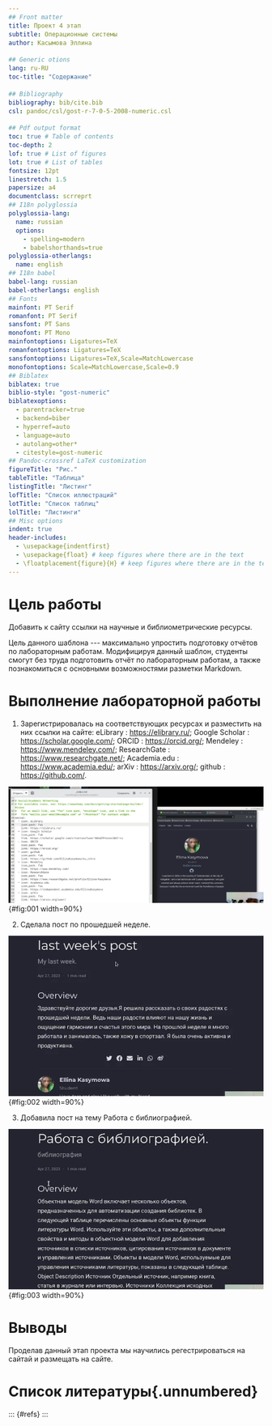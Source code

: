 ```yaml
---
## Front matter
title: Проект 4 этап
subtitle: Операционные системы
author: Касымова Эллина

## Generic otions
lang: ru-RU
toc-title: "Содержание"

## Bibliography
bibliography: bib/cite.bib
csl: pandoc/csl/gost-r-7-0-5-2008-numeric.csl

## Pdf output format
toc: true # Table of contents
toc-depth: 2
lof: true # List of figures
lot: true # List of tables
fontsize: 12pt
linestretch: 1.5
papersize: a4
documentclass: scrreprt
## I18n polyglossia
polyglossia-lang:
  name: russian
  options:
	- spelling=modern
	- babelshorthands=true
polyglossia-otherlangs:
  name: english
## I18n babel
babel-lang: russian
babel-otherlangs: english
## Fonts
mainfont: PT Serif
romanfont: PT Serif
sansfont: PT Sans
monofont: PT Mono
mainfontoptions: Ligatures=TeX
romanfontoptions: Ligatures=TeX
sansfontoptions: Ligatures=TeX,Scale=MatchLowercase
monofontoptions: Scale=MatchLowercase,Scale=0.9
## Biblatex
biblatex: true
biblio-style: "gost-numeric"
biblatexoptions:
  - parentracker=true
  - backend=biber
  - hyperref=auto
  - language=auto
  - autolang=other*
  - citestyle=gost-numeric
## Pandoc-crossref LaTeX customization
figureTitle: "Рис."
tableTitle: "Таблица"
listingTitle: "Листинг"
lofTitle: "Список иллюстраций"
lotTitle: "Список таблиц"
lolTitle: "Листинги"
## Misc options
indent: true
header-includes:
  - \usepackage{indentfirst}
  - \usepackage{float} # keep figures where there are in the text
  - \floatplacement{figure}{H} # keep figures where there are in the text
---
```


# Цель работы

Добавить к сайту ссылки на научные и библиометрические ресурсы.

Цель данного шаблона --- максимально упростить подготовку отчётов по
лабораторным работам.  Модифицируя данный шаблон, студенты смогут без
труда подготовить отчёт по лабораторным работам, а также познакомиться
с основными возможностями разметки Markdown.


# Выполнение лабораторной работы

1. Зарегистрировалась на соответствующих ресурсах и разместить на них ссылки на сайте:
    eLibrary : https://elibrary.ru/;
    Google Scholar : https://scholar.google.com/;
    ORCID : https://orcid.org/;
    Mendeley : https://www.mendeley.com/;
    ResearchGate : https://www.researchgate.net/;
    Academia.edu : https://www.academia.edu/;
    arXiv : https://arxiv.org/;
    github : https://github.com/.
    
![Название рисунка](image/1.png){#fig:001 width=90%}
    
2. Сделала пост по прошедшей неделе.

![Название рисунка](image/2.png){#fig:002 width=90%}

3. Добавила пост на тему Работа с библиографией.

![Название рисунка](image/3.png){#fig:003 width=90%}


# Выводы

Проделав данный этап проекта мы научились регестрироваться на сайтай и размещать на сайте.

# Список литературы{.unnumbered}

::: {#refs}
:::
